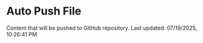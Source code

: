 # Auto Push File

Content that will be pushed to GitHub repository.
Last updated: 07/19/2025, 10:26:41 PM